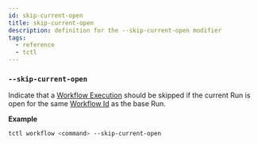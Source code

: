 ```yaml
---
id: skip-current-open
title: skip-current-open
description: definition for the --skip-current-open modifier
tags:
  - reference
  - tctl
---
```


### `--skip-current-open`

Indicate that a [Workflow Execution](/concepts/what-is-a-workflow-execution) should be skipped if the current Run is open for the same [Workflow Id](/concepts/what-is-a-workflow-id) as the base Run.

**Example**

```bash
tctl workflow <command> --skip-current-open
```
